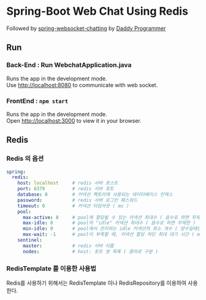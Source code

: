 # Spring-Boot Web Chat Using Redis

Followed by [spring-websocket-chatting](https://daddyprogrammer.org/post/4077/spring-websocket-chatting/) by [Daddy Programmer](https://daddyprogrammer.org/) 

## Run

### Back-End : Run WebchatApplication.java

Runs the app in the development mode.\
Use [http://localhost:8080](http://localhost:8080) to communicate with web socket.

### FrontEnd : `npm start`

Runs the app in the development mode.\
Open [http://localhost:3000](http://localhost:3000) to view it in your browser.

## Redis

### Redis 의 옵션

```yml
spring:
  redis:
    host: localhost     # redis 서버 호스트
    port: 6379          # redis 서버 포트
    database: 0         # 커넥션 팩토리에 사용되는 데이터베이스 인덱스
    password:           # redis 서버 로그인 패스워드
    timeout: 0          # 커넥션 타임아웃 ( ms )
    pool:
      max-active: 8     # pool에 할당될 수 있는 커넥션 최대수 ( 음수로 하면 무제한 )
      max-idle: 8       # pool의 "idle" 커넥션 최대수 ( 음수로 하면 무제한 )
      min-idle: 0       # pool에서 관리하는 idle 커넥션의 최소 개수 ( 양수일때만 유효 ) 
      max-wait: -1      # pool이 부족할 때, 커넥션 할당 차단 최대 대기 시간 ( ms, 음수로 하면 무제한)
    sentinel:
      master:           # redis 서버 이름
      nodes:            # host: 포트 쌍 목록 ( 콤마로 구분 )
```

### RedisTemplate 를 이용한 사용법

Redis를 사용하기 위해서는 RedisTemplate 이나 RedisRepository를 이용하여 사용한다.
